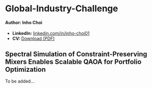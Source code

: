 # Global-Industry-Challenge
#### Author: **Inho Choi**
- **LinkedIn:** [linkedin.com/in/inho-choi01](www.linkedin.com/in/inho-choi01)
- **CV:** [Download (PDF)](https://drive.google.com/file/d/1ERb_2RwYk5I3H5sJazNt30VMP5X8kiiZ/view)

## Spectral Simulation of Constraint-Preserving Mixers Enables Scalable QAOA for Portfolio Optimization
To be added...

